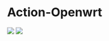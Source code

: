 # Action-Openwrt
![](https://github.com/Lienol/openwrt-actions/workflows/Openwrt-AutoBuild/badge.svg)
![](https://img.shields.io/github/downloads/Lienol/openwrt-actions/total)
